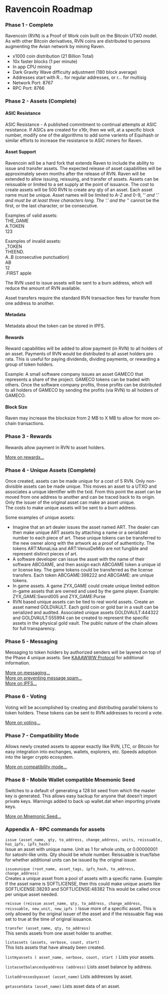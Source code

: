 # Ravencoin Roadmap

### Phase 1 - Complete

Ravencoin (RVN) is a Proof of Work coin built on the Bitcoin UTXO model. As with other Bitcoin derivatives, RVN coins are distributed to persons augmenting the Avian network by mining Raven.
*  x1000 coin distribution (21 Billion Total)
*  10x faster blocks (1 per minute)
*  In app CPU mining
*  Dark Gravity Wave difficulty adjustment (180 block average)
*  Addresses start with R... for regular addresses, or r... for multisig
*  Network Port: 8767
*  RPC Port: 8766

### Phase 2 - Assets (Complete)

#### ASIC Resistance

ASIC Resistance - A published commitment to continual attempts at ASIC resistance. If ASICs are created for x16r, then we will, at a specific block number, modify one of the algorithms to add some varients of Equihash or similar efforts to increase the resistance to ASIC miners for Raven.

#### Asset Support

Ravencoin will be a hard fork that extends Raven to include the ability to issue and transfer assets. The expected release of asset capabilities will be approximately seven months after the release of RVN. Raven will be extended to allow issuing, reissuing, and transfer of assets. Assets can be reissuable or limited to a set supply at the point of issuance. The cost to create assets will be 500 RVN to create any qty of an asset. Each asset name must be unique. Asset names will be limited to A-Z and 0-9, '_' and '.' and must be at least three characters long. The '.' and the '_' cannot be the first, or the last character, or be consecutive.  

Examples of valid assets:  
THE_GAME  
A.TOKEN  
123  

Examples of invalid assets:  
_TOKEN  
THEEND.  
A..B (consecutive punctuation)  
AB  
12  
.FIRST
apple

The RVN used to issue assets will be sent to a burn address, which will reduce the amount of RVN available.  

Asset transfers require the standard RVN transaction fees for transfer from one address to another.

#### Metadata

Metadata about the token can be stored in IPFS.

#### Rewards

Reward capabilities will be added to allow payment (in RVN) to all holders of an asset. Payments of RVN would be distributed to all asset holders pro rata. This is useful for paying dividends, dividing payments, or rewarding a group of token holders.  

Example: A small software company issues an asset GAMECO that represents a share of the project. GAMECO tokens can be traded with others. Once the software company profits, those profits can be distributed to all holders of GAMECO by sending the profits (via RVN) to all holders of GAMECO.

#### Block Size

Raven may increase the blocksize from 2 MB to X MB to allow for more on-chain transactions.

### Phase 3 - Rewards

Rewards allow payment in RVN to asset holders.

[More on rewards...](./rewards/README.md)

### Phase 4 - Unique Assets (Complete)

Once created, assets can be made unique for a cost of 5 RVN. Only non-divisible assets can be made unique. This moves an asset to a UTXO and associates a unique identifier with the txid. From this point the asset can be moved from one address to another and can be traced back to its origin. Only the issuer of the original asset can make an asset unique.  
The costs to make unique assets will be sent to a burn address.  

Some examples of unique assets:  
*  Imagine that an art dealer issues the asset named ART. The dealer can then make unique ART assets by attaching a name or a serialized number to each piece of art. These unique tokens can be transferred to the new owner along with the artwork as a proof of authenticity. The tokens ART:MonaLisa and ART:VenusDeMilo are not fungible and represent distinct pieces of art.
*  A software developer can issue the asset with the name of their software ABCGAME, and then assign each ABCGAME token a unique id or license key. The game tokens could be transferred as the license transfers. Each token ABCGAME:398222 and ABCGAME:
are unique tokens.
*  In game assets. A game ZYX_GAME could create unique limited edition in-game assets that are owned and used by the game player. Example: ZYX_GAME:Sword005 and ZYX_GAME:Purse
*  RVN based unique assets can be tied to real world assets. Create an asset named GOLDVAULT. Each gold coin or gold bar in a vault can be serialized and audited. Associated unique assets GOLDVAULT:444322 and GOLDVAULT:555994 can be created to represent the specific assets in the physical gold vault. The public nature of the chain allows for full transparency.

### Phase 5 - Messaging

Messaging to token holders by authorized senders will be layered on top of the Phase 4 unique assets. See [KAAAWWW Protocol](https://medium.com/@tronblack/ravencoin-kaaawww-2f72077aece) for additional information.

[More on messaging...](./messaging/README.md)  
[More on preventing message spam...](./messaging-antispam/README.md)  
[More on IPFS...](./ipfs/README.md)  

### Phase 6 - Voting

Voting will be accomplished by creating and distributing parallel tokens to token holders. These tokens can be sent to RVN addresses to record a vote.

[More on voting...](./voting/README.md)

### Phase 7 - Compatibility Mode

Allows newly created assets to appear exactly like RVN, LTC, or Bitcoin for easy integration into exchanges, wallets, explorers, etc.
Speeds adoption into the larger crypto ecosystem.

[More on compatibility mode...](./compatibility-mode/README.md)


### Phase 8 - Mobile Wallet compatible Mnemonic Seed

Switches to a default of generating a 128 bit seed from which the master key is generated.  This allows easy backup for anyone that doesn't import private keys.  Warnings added to back up wallet.dat when importing private keys.

[More on Mnemonic Seed...](./mnemonic-seed/README.md)

### Appendix A - RPC commands for assets

`issue (asset_name, qty, to_address, change_address, units, reissuable, has_ipfs, ipfs_hash)`  
Issue an asset with unique name. Unit as 1 for whole units, or 0.00000001 for satoshi-like units. Qty should be whole number. Reissuable is true/false for whether additional units can be issued by the
original issuer.  

`issueunique (root_name, asset_tags, ipfs_hash, to_address, change_address) `  
Creates a unique asset from a pool of assets with a specific name. Example: If the asset name is SOFTLICENSE, then this could make unique assets like SOFTLICENSE:38293 and SOFTLICENSE:48382 This would be called once per unique asset needed.  

`reissue (reissue asset_name, qty, to_address, change_address, reissuable, new_unit, new_ipfs )`
Issue more of a specific asset. This is only allowed by the original issuer of the asset and if the reissuable flag was set to true at the time of original issuance.

`transfer (asset_name, qty, to_address)`  
This sends assets from one asset holder to another.

`listassets (assets, verbose, count, start)`  
This lists assets that have already been created. 
  
`listmyassets ( asset_name, verbose, count, start )`
Lists your assets.

`listassetbalancesbyaddress (address)`
Lists asset balance by address.

`listaddressesbyasset (asset_name)` 
Lists addresses by asset.

`getassetdata (asset_name)`
Lists asset data of an asset.
